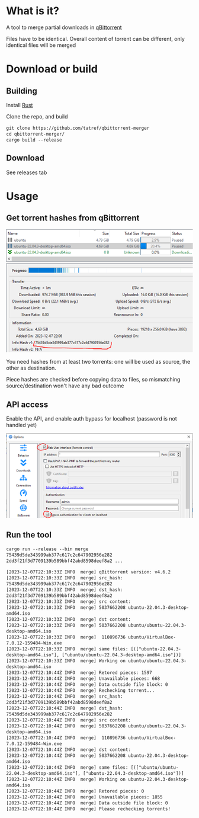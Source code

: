 # What is it?

A tool to merge partial downloads in [qBittorrent](https://www.qbittorrent.org/)

Files have to be identical. Overall content of torrent can be different, only identical files will be merged

# Download or build
## Building
Install [Rust](https://www.rust-lang.org/)

Clone the repo, and build

```
git clone https://github.com/tatref/qbittorrent-merger
cd qbittorrent-merger/
cargo build --release
```

## Download

See releases tab

# Usage
## Get torrent hashes from qBittorrent

![qbittorrent_hash](doc/qbittorrent_hash.PNG)

You need hashes from at least two torrents: one will be used as source, the other as destination.

Piece hashes are checked before copying data to files, so mismatching source/destination won't have any bad outcome

## API access

Enable the API, and enable auth bypass for localhost (password is not handled yet)

![qbittorrent_api](doc/qbittorrent_api.PNG)

## Run the tool

```
cargo run --release --bin merge 75439d5de343999ab377c617c2c647902956e282 2dd3f21f3d7709139b589bbf42abd8598deef8a2 ...
```

```
[2023-12-07T22:10:33Z INFO  merge] qBittorrent version: v4.6.2
[2023-12-07T22:10:33Z INFO  merge] src_hash: 75439d5de343999ab377c617c2c647902956e282
[2023-12-07T22:10:33Z INFO  merge] dst_hash: 2dd3f21f3d7709139b589bbf42abd8598deef8a2
[2023-12-07T22:10:33Z INFO  merge] src content:
[2023-12-07T22:10:33Z INFO  merge] 5037662208 ubuntu-22.04.3-desktop-amd64.iso
[2023-12-07T22:10:33Z INFO  merge] dst content:
[2023-12-07T22:10:33Z INFO  merge] 5037662208 ubuntu/ubuntu-22.04.3-desktop-amd64.iso
[2023-12-07T22:10:33Z INFO  merge]  110896736 ubuntu/VirtualBox-7.0.12-159484-Win.exe
[2023-12-07T22:10:33Z INFO  merge] same files: [(["ubuntu-22.04.3-desktop-amd64.iso"], ["ubuntu/ubuntu-22.04.3-desktop-amd64.iso"])]
[2023-12-07T22:10:33Z INFO  merge] Working on ubuntu/ubuntu-22.04.3-desktop-amd64.iso
[2023-12-07T22:10:44Z INFO  merge] Retored pieces: 1597
[2023-12-07T22:10:44Z INFO  merge] Unavailable pieces: 668
[2023-12-07T22:10:44Z INFO  merge] Data outside file block: 0
[2023-12-07T22:10:44Z INFO  merge] Rechecking torrent...
[2023-12-07T22:10:44Z INFO  merge] src_hash: 2dd3f21f3d7709139b589bbf42abd8598deef8a2
[2023-12-07T22:10:44Z INFO  merge] dst_hash: 75439d5de343999ab377c617c2c647902956e282
[2023-12-07T22:10:44Z INFO  merge] src content:
[2023-12-07T22:10:44Z INFO  merge] 5037662208 ubuntu/ubuntu-22.04.3-desktop-amd64.iso
[2023-12-07T22:10:44Z INFO  merge]  110896736 ubuntu/VirtualBox-7.0.12-159484-Win.exe
[2023-12-07T22:10:44Z INFO  merge] dst content:
[2023-12-07T22:10:44Z INFO  merge] 5037662208 ubuntu-22.04.3-desktop-amd64.iso
[2023-12-07T22:10:44Z INFO  merge] same files: [(["ubuntu/ubuntu-22.04.3-desktop-amd64.iso"], ["ubuntu-22.04.3-desktop-amd64.iso"])]
[2023-12-07T22:10:44Z INFO  merge] Working on ubuntu-22.04.3-desktop-amd64.iso
[2023-12-07T22:10:44Z INFO  merge] Retored pieces: 0
[2023-12-07T22:10:44Z INFO  merge] Unavailable pieces: 1855
[2023-12-07T22:10:44Z INFO  merge] Data outside file block: 0
[2023-12-07T22:10:44Z INFO  merge] Please rechecking torrents!
```
